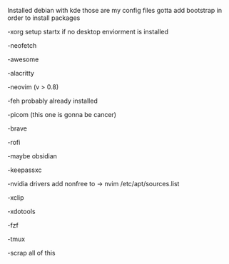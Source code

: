 Installed debian with kde
those are my config files
gotta add bootstrap in order to install packages


-xorg setup startx if no desktop enviorment is installed

-neofetch

-awesome

-alacritty

-neovim (v > 0.8)

-feh probably already installed

-picom (this one is gonna be cancer)

-brave

-rofi

-maybe obsidian

-keepassxc

-nvidia drivers add nonfree to -> nvim /etc/apt/sources.list 

-xclip

-xdotools

-fzf

-tmux

-scrap all of this

